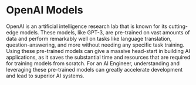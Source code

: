 # OpenAI Models

OpenAI is an artificial intelligence research lab that is known for its cutting-edge models. These models, like GPT-3, are pre-trained on vast amounts of data and perform remarkably well on tasks like language translation, question-answering, and more without needing any specific task training. Using these pre-trained models can give a massive head-start in building AI applications, as it saves the substantial time and resources that are required for training models from scratch. For an AI Engineer, understanding and leveraging these pre-trained models can greatly accelerate development and lead to superior AI systems.